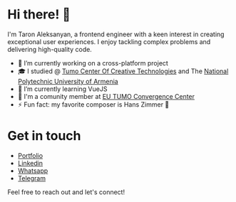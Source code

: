 # Hi there! 👋

I'm Taron Aleksanyan, a frontend engineer with a keen interest in creating exceptional user experiences. I enjoy tackling complex problems and delivering high-quality code.

+ 🔭 I’m currently working on a cross-platform project
+ 🎓 I studied @ [Tumo Center Of Creative Technologies](https://tumo.org/) and The [National Polytechnic University of Armenia](https://polytech.am/en/home/)
+ 🌱 I’m currently learning VueJS
+ 🚀 I'm a comunity member at [EU TUMO Convergence Center](https://www.convergence.center/)
+ ⚡ Fun fact: my favorite composer is Hans Zimmer 🎹

# Get in touch
+ [Portfolio](https://musefuldev.world/)
+ [Linkedin](https://www.linkedin.com/in/taronaleksanyan/)
+ [Whatsapp](https://wa.me/37477849904)
+ [Telegram](https://t.me/taron3)

Feel free to reach out and let's connect!

